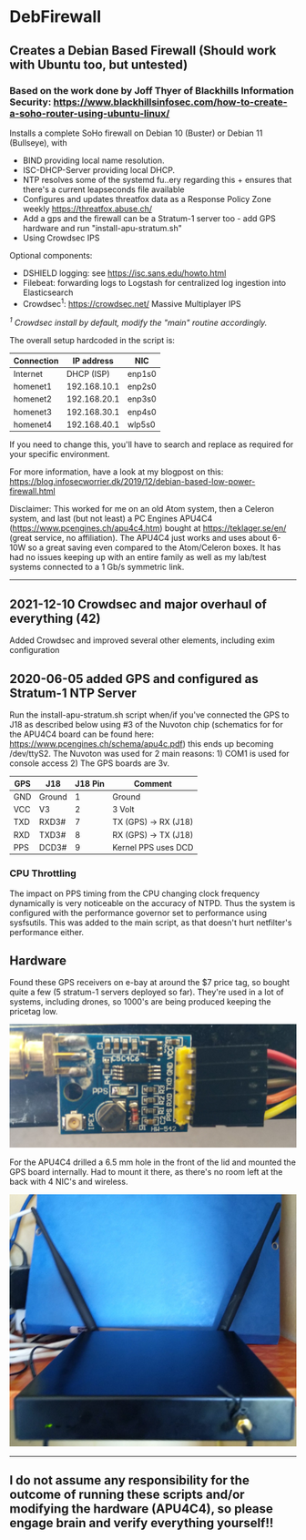 # DebFirewall
## Creates a Debian Based Firewall (Should work with Ubuntu too, but untested)

### Based on the work done by Joff Thyer of Blackhills Information Security: https://www.blackhillsinfosec.com/how-to-create-a-soho-router-using-ubuntu-linux/

Installs a complete SoHo firewall on Debian 10 (Buster) or Debian 11 (Bullseye), with
 - BIND providing local name resolution.
 - ISC-DHCP-Server providing local DHCP.
 - NTP resolves some of the systemd fu..ery regarding this + ensures that there's a current leapseconds file available
 - Configures and updates threatfox data as a Response Policy Zone weekly https://threatfox.abuse.ch/
 - Add a gps and the firewall can be a Stratum-1 server too - add GPS hardware and run "install-apu-stratum.sh"
 - Using Crowdsec IPS

Optional components:
 - DSHIELD logging: see https://isc.sans.edu/howto.html
 - Filebeat: forwarding logs to Logstash for centralized log ingestion into Elasticsearch
 - Crowdsec<sup>1</sup>: https://crowdsec.net/ Massive Multiplayer IPS

 _<sup>1</sup> Crowdsec install by default, modify the "main" routine accordingly._

The overall setup hardcoded in the script is:

| Connection | IP address     | NIC    |
| ---------- | -------------- | ------ | 
| Internet   | DHCP (ISP)     | enp1s0 |
| homenet1   | 192.168.10.1   | enp2s0 |
| homenet2   | 192.168.20.1   | enp3s0 |                                                
| homenet3   | 192.168.30.1   | enp4s0 |
| homenet4   | 192.168.40.1   | wlp5s0 |

If you need to change this, you'll have to search and replace as required for your specific environment.

For more information, have a look at my blogpost on this: https://blog.infosecworrier.dk/2019/12/debian-based-low-power-firewall.html

Disclaimer: This worked for me on an old Atom system, then a Celeron system, and last (but not least) a PC Engines APU4C4 (https://www.pcengines.ch/apu4c4.htm) bought at https://teklager.se/en/ (great service, no affiliation). The APU4C4 just works and uses about 6-10W so a great saving even compared to the Atom/Celeron boxes. It has had no issues keeping up with an entire family as well as my lab/test systems connected to a 1 Gb/s symmetric link.

______
## 2021-12-10 Crowdsec and major overhaul of everything (42)
Added Crowdsec and improved several other elements, including exim configuration

## 2020-06-05 added GPS and configured as Stratum-1 NTP Server ##

Run the install-apu-stratum.sh script when/if you've connected the GPS to J18 as described below using #3 of the Nuvoton chip (schematics for for the APU4C4 board can be found here: https://www.pcengines.ch/schema/apu4c.pdf) this ends up becoming /dev/ttyS2.
The Nuvoton was used for 2 main reasons: 1) COM1 is used for console access 2) The GPS boards are 3v.


| GPS     | J18     | J18 Pin  | Comment                 |
| ------- | ------- | -------- | ----------------------- | 
| GND     | Ground  | 1        |  Ground                 |
| VCC     | V3      | 2        |  3 Volt                 |
| TXD     | RXD3#   | 7        |  TX (GPS) -> RX (J18)   |                                                
| RXD     | TXD3#   | 8        |  RX (GPS) -> TX (J18)   |
| PPS     | DCD3#   | 9        |  Kernel PPS uses DCD    |


### CPU Throttling ###

The impact on PPS timing from the CPU changing clock frequency dynamically is very noticeable on the accuracy of NTPD. Thus the system is configured with the performance governor set to performance using sysfsutils. This was added to the main script, as that doesn't hurt netfilter's performance either.

## Hardware ##

Found these GPS receivers on e-bay at around the $7 price tag, so bought quite a few (5 stratum-1 servers deployed so far). They're used in a lot of systems, including drones, so 1000's are being produced keeping the pricetag low.

![alt text](./gps.png "GPS Ublox7")

For the APU4C4 drilled a 6.5 mm hole in the front of the lid and mounted the GPS board internally. Had to mount it there, as there's no room left at the back with 4 NIC's and wireless.

![alt text](./apu-front-gps.jpg "APU with GPS")

____
## I do not assume any responsibility for the outcome of running these scripts and/or modifying the hardware (APU4C4), so please engage brain and verify everything yourself!! ##